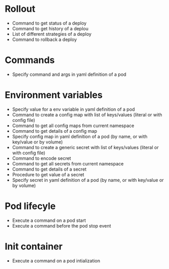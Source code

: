 # Rollout

 - Command to get status of a deploy
 - Command to get history of a deplou
 - List of different strategies of a deploy
 - Command to rollback a deploy
  
# Commands

 - Specify command and args in yaml definition of a pod

# Environment variables

 - Specify value for a env variable in yaml definition of a pod
 - Command to create a config map  with list of keys/values (literal or with config file)
 - Command to get all config maps from current namespace
 - Command to get details of a config map
 - Specify config map in yaml definition of a pod (by name, or with key/value or by volume)
 - Command to create a generic secret  with list of keys/values (literal or with config file)
 - Command to encode secret
 - Command to get all secrets from current namespace
 - Command to get details of a secret
 - Procedure to get value of a secret
 - Specify secret in yaml definition of a pod (by name, or with key/value or by volume)

# Pod lifecyle

 - Execute a command on a pod start
 - Execute a command before the pod stop event

# Init container

 - Execute a command on a pod intialization